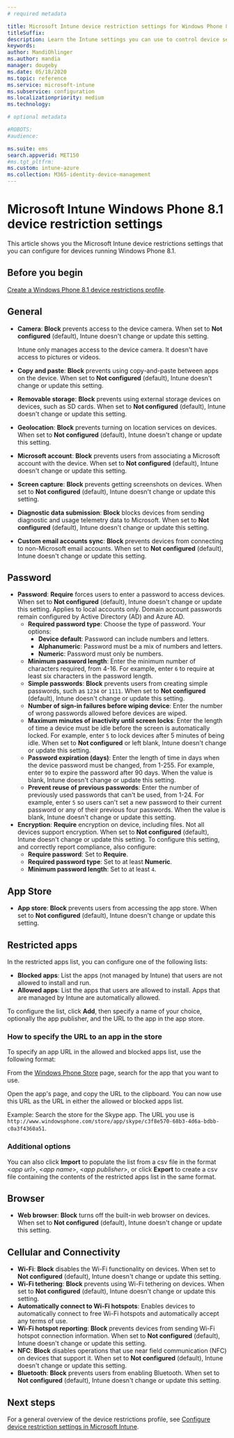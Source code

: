 ```yaml
---
# required metadata

title: Microsoft Intune device restriction settings for Windows Phone 8.1
titleSuffix:
description: Learn the Intune settings you can use to control device settings and functionality on devices running Windows Phone 8.1.
keywords:
author: MandiOhlinger
ms.author: mandia
manager: dougeby
ms.date: 05/18/2020
ms.topic: reference
ms.service: microsoft-intune
ms.subservice: configuration
ms.localizationpriority: medium
ms.technology:

# optional metadata

#ROBOTS:
#audience:

ms.suite: ems
search.appverid: MET150
#ms.tgt_pltfrm:
ms.custom: intune-azure
ms.collection: M365-identity-device-management
---
```


# Microsoft Intune Windows Phone 8.1 device restriction settings

This article shows you the Microsoft Intune device restrictions settings that you can configure for devices running Windows Phone 8.1.

## Before you begin

[Create a Windows Phone 8.1 device restrictions profile](device-restrictions-configure.md).

## General

- **Camera**: **Block** prevents access to the device camera. When set to **Not configured** (default), Intune doesn't change or update this setting.

  Intune only manages access to the device camera. It doesn't have access to pictures or videos.

- **Copy and paste**: **Block** prevents using copy-and-paste between apps on the device. When set to **Not configured** (default), Intune doesn't change or update this setting.
- **Removable storage**: **Block** prevents using external storage devices on devices, such as SD cards. When set to **Not configured** (default), Intune doesn't change or update this setting.
- **Geolocation**: **Block** prevents turning on location services on devices. When set to **Not configured** (default), Intune doesn't change or update this setting.
- **Microsoft account**: **Block** prevents users from associating a Microsoft account with the device. When set to **Not configured** (default), Intune doesn't change or update this setting.
- **Screen capture**: **Block** prevents getting screenshots on devices. When set to **Not configured** (default), Intune doesn't change or update this setting.
- **Diagnostic data submission**: **Block** blocks devices from sending diagnostic and usage telemetry data to Microsoft. When set to **Not configured** (default), Intune doesn't change or update this setting.
- **Custom email accounts sync**: **Block** prevents devices from connecting to non-Microsoft email accounts. When set to **Not configured** (default), Intune doesn't change or update this setting.

## Password

- **Password**: **Require** forces users to enter a password to access devices. When set to **Not configured** (default), Intune doesn't change or update this setting. Applies to local accounts only. Domain account passwords remain configured by Active Directory (AD) and Azure AD.
  - **Required password type**: Choose the type of password. Your options:
    - **Device default**: Password can include numbers and letters.
    - **Alphanumeric**: Password must be a mix of numbers and letters.
    - **Numeric**: Password must only be numbers.
  - **Minimum password length**: Enter the minimum number of characters required, from 4-16. For example, enter `6` to require at least six characters in the password length.
  - **Simple passwords**: **Block** prevents users from creating simple passwords, such as `1234` or `1111`. When set to **Not configured** (default), Intune doesn't change or update this setting.
  - **Number of sign-in failures before wiping device**: Enter the number of wrong passwords allowed before devices are wiped.
  - **Maximum minutes of inactivity until screen locks**: Enter the length of time a device must be idle before the screen is automatically locked. For example, enter `5` to lock devices after 5 minutes of being idle. When set to **Not configured** or left blank, Intune doesn't change or update this setting.
  - **Password expiration (days)**: Enter the length of time in days when the device password must be changed, from 1-255. For example, enter `90` to expire the password after 90 days. When the value is blank, Intune doesn't change or update this setting.
  - **Prevent reuse of previous passwords**: Enter the number of previously used passwords that can't be used, from 1-24. For example, enter `5` so users can't set a new password to their current password or any of their previous four passwords. When the value is blank, Intune doesn't change or update this setting.
- **Encryption**: **Require** encryption on device, including files. Not all devices support encryption. When set to **Not configured** (default), Intune doesn't change or update this setting. To configure this setting, and correctly report compliance, also configure:
  - **Require password**: Set to **Require**.
  - **Required password type**: Set to at least **Numeric**.
  - **Minimum password length**: Set to at least `4`.

## App Store

- **App store**: **Block** prevents users from accessing the app store. When set to **Not configured** (default), Intune doesn't change or update this setting.

## Restricted apps

In the restricted apps list, you can configure one of the following lists:

- **Blocked apps**: List the apps (not managed by Intune) that users are not allowed to install and run.
- **Allowed apps**: List the apps that users are allowed to install. Apps that are managed by Intune are automatically allowed.

To configure the list, click **Add**, then specify a name of your choice, optionally the app publisher, and the URL to the app in the app store.

### How to specify the URL to an app in the store

To specify an app URL in the allowed and blocked apps list, use the following format:

From the [Windows Phone Store](https://www.microsoft.com/store/apps/windows-phone) page, search for the app that you want to use.

Open the app's page, and copy the URL to the clipboard. You can now use this URL as the URL in either the allowed or blocked apps list.

Example: Search the store for the Skype app. The URL you use is `http://www.windowsphone.com/store/app/skype/c3f8e570-68b3-4d6a-bdbb-c0a3f4360a51`.

### Additional options

You can also click **Import** to populate the list from a csv file in the format <*app url*>, <*app name*>, <*app publisher*>, or click **Export** to create a csv file containing the contents of the restricted apps list in the same format.

## Browser

- **Web browser**: **Block** turns off the built-in web browser on devices. When set to **Not configured** (default), Intune doesn't change or update this setting.

## Cellular and Connectivity

- **Wi-Fi**: **Block** disables the Wi-Fi functionality on devices. When set to **Not configured** (default), Intune doesn't change or update this setting.
- **Wi-Fi tethering**: **Block** prevents using Wi-Fi tethering on devices. When set to **Not configured** (default), Intune doesn't change or update this setting.
- **Automatically connect to Wi-Fi hotspots**: Enables devices to automatically connect to free Wi-Fi hotspots and automatically accept any terms of use.
- **Wi-Fi hotspot reporting**: **Block** prevents devices from sending Wi-Fi hotspot connection information. When set to **Not configured** (default), Intune doesn't change or update this setting.
- **NFC**: **Block** disables operations that use near field communication (NFC) on devices that support it. When set to **Not configured** (default), Intune doesn't change or update this setting.
- **Bluetooth**: **Block** prevents users from enabling Bluetooth. When set to **Not configured** (default), Intune doesn't change or update this setting.

## Next steps

For a general overview of the device restrictions profile, see [Configure device restriction settings in Microsoft Intune](device-restrictions-configure.md).
